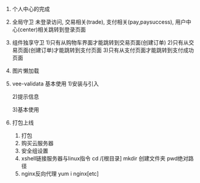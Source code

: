 1. 个人中心的完成


2. 全局守卫
    未登录访问, 交易相关(trade), 支付相关(pay,paysuccess), 用户中心(center)相关跳转到登录页面


3. 组件独享守卫
    1)只有从购物车界面才能跳转到交易页面(创建订单)
    2)只有从交易页面(创建订单)才能跳转到支付页面
    3)只有从支付页面才能跳转到支付成功页面


4. 图片懒加载


5. vee-validata 基本使用
    1)安装与引入

    2)提示信息

    3)基本使用


6. 打包上线
    1) 打包
    2) 购买云服务器
    3) 安全组设置
    4) xshell链接服务器与linux指令
        cd /[根目录]   mkdir 创建文件夹   pwd绝对路径
    5) nginx反向代理
        yum i nginx[etc]